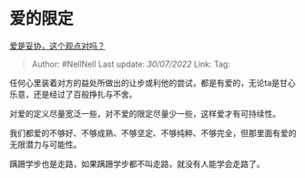 # 爱的限定
[爱是妥协，这个观点对吗？](https://www.zhihu.com/question/545832415/answer/2599346160)

> Author: #NellNell
> Last update: *30/07/2022*
> Link:
> Tag:

任何心里装着对方的益处所做出的让步或利他的尝试，都是有爱的，无论ta是甘心乐意，还是经过了百般挣扎与不舍。

对爱的定义尽量宽泛一些，对不爱的限定尽量少一些，这样爱才有可持续性。

我们都爱的不够好、不够成熟、不够坚定、不够纯粹、不够完全，但那里面有爱的无限潜力与可能性。

蹒跚学步也是走路，如果蹒跚学步都不叫走路，就没有人能学会走路了。
